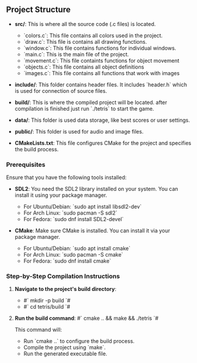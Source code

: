## Project Structure

- **src/**: This is where all the source code (.c files) is located.
  - \`colors.c\`: This file contains all colors used in the project.
  - \`draw.c\`: This file is contains all drawing functions. 
  - \`window.c\`: This file contains functions for individual windows.
  - \`main.c\`: This is the main file of the project.
  - \`movement.c\`: This file containts functions for object movement
  - \`objects.c\`: This file contains all object definitions
  - \`images.c\`: This file contains all functions that work with images

- **include/**: This folder contains header files. It includes \`header.h\` which is used for connection of source files.

- **build/**: This is where the compiled project will be located. after compilation is finished just run \`./tetris\` to start the game. 

- **data/**: This folder is used data storage, like best scores or user settings.

- **public/**: This folder is used for audio and image files.

- **CMakeLists.txt**: This file configures CMake for the project and specifies the build process.


### Prerequisites

Ensure that you have the following tools installed:
- **SDL2**: You need the SDL2 library installed on your system. You can install it using your package manager.
  - For Ubuntu/Debian:
    \`sudo apt install libsdl2-dev\`
  - For Arch Linux:
    \`sudo pacman -S sdl2\`
  - For Fedora:
    \`sudo dnf install SDL2-devel\`

- **CMake**: Make sure CMake is installed. You can install it via your package manager.
  - For Ubuntu/Debian:
    \`sudo apt install cmake\`
  - For Arch Linux:
    \`sudo pacman -S cmake\`
  - For Fedora:
    \`sudo dnf install cmake\`


### Step-by-Step Compilation Instructions

1. **Navigate to the project's build directory**:
   - #\`
     mkdir -p build
     \`#
   - #\`
     cd tetris/build
     \`#

3. **Run the build command**:
    #\`
    cmake .. && make && ./tetris
    \`#

   This command will:
   - Run \`cmake ..\` to configure the build process.
   - Compile the project using \`make\`.
   - Run the generated executable file.
